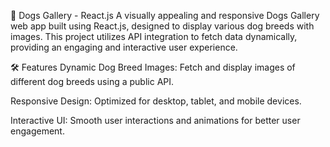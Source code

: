 🐶 Dogs Gallery - React.js
A visually appealing and responsive Dogs Gallery web app built using React.js, designed to display various dog breeds with images. This project utilizes API integration to fetch data dynamically, providing an engaging and interactive user experience.

🛠 Features
Dynamic Dog Breed Images: Fetch and display images of different dog breeds using a public API.

Responsive Design: Optimized for desktop, tablet, and mobile devices.

Interactive UI: Smooth user interactions and animations for better user engagement.

